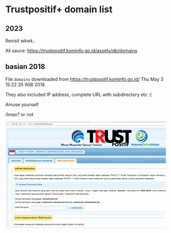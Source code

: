 # Trustpositif+ domain list

## 2023

Revisit wkwk..

All sauce: https://trustpositif.kominfo.go.id/assets/db/domains

## basian 2018

File `domains` downloaded from https://trustpositif.kominfo.go.id/ Thu May  3 15:22:35 WIB 2018

They also included IP address, complete URL with subdirectory etc :(

Amuse yourself

/lmao? or not

<img src="trustpositif.kominfo.go.id.png">




